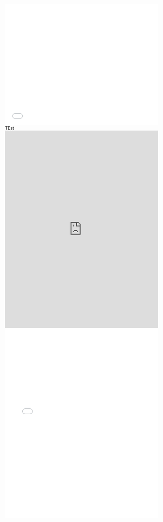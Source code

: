 <div class = "box"><iframe title="Chart: Pennsylvania Veteran Suicides 4th Highest" aria-describedby="Pennsylvania suffered 2205 veteran suicides between 2005 and 2011." id="datawrapper-chart-RPsae" src="//datawrapper.dwcdn.net/RPsae/1/" scrolling="no" frameborder="0" style="width: 0; min-width: 100% !important;" height="400"></iframe></div>
<script type="text/javascript">!function(){"use strict";window.addEventListener("message",function(a){if(void 0!==a.data["datawrapper-height"])for(var t in a.data["datawrapper-height"]){var e=document.getElementById("datawrapper-chart-"+t);e&&(e.style.height=a.data["datawrapper-height"][t]+"px")}})}();</script>
<div class = "box">TEst</div>


<iframe src='https://cdn.knightlab.com/libs/timeline3/latest/embed/index.html?source=1hiAkc9r6LyyCMbx1dN_vXJIC8fPkU12lx7eBBI-cf_Q&font=Default&lang=en&initial_zoom=2&height=650' width='100%' height='650' webkitallowfullscreen mozallowfullscreen allowfullscreen frameborder='0'></iframe>

<iframe title="Chart: Phase III FDA Trial Sites" aria-describedby="" id="datawrapper-chart-hVuq0" src="//datawrapper.dwcdn.net/hVuq0/3/" scrolling="no" frameborder="0" style="width: 0; min-width: 100% !important;" height="627"></iframe><script type="text/javascript">!function(){"use strict";window.addEventListener("message",function(a){if(void 0!==a.data["datawrapper-height"])for(var t in a.data["datawrapper-height"]){var e=document.getElementById("datawrapper-chart-"+t);e&&(e.style.height=a.data["datawrapper-height"][t]+"px")}})}();</script>
